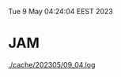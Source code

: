 Tue  9 May 04:24:04 EEST 2023
# JAM
<a href='./cache/202305/09_04.log'>./cache/202305/09_04.log</a>
